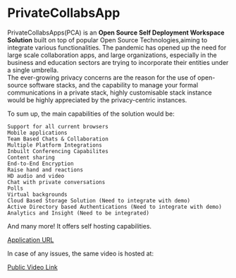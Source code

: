 # PrivateCollabsApp

PrivateCollabsApps(PCA) is an **Open Source Self Deployment Workspace Solution** built on top of popular Open Source Technologies,aiming to integrate various functionalities.
The pandemic has opened up the need for large scale collaboration apps, and large organizations, especially in the business and education sectors are trying to incorporate their entities under a single umbrella.<br>
The ever-growing privacy concerns are the reason for the use of open-source software stacks, and the capability to manage your formal communications in a private stack, highly customisable stack instance would be highly appreciated by the privacy-centric instances.

To sum up, the main capabilities of the solution would be:

    Support for all current browsers
    Mobile applications
    Team Based Chats & Collaboration
    Multiple Platform Integrations
    Inbuilt Conferencing Capabilites
    Content sharing
    End-to-End Encryption
    Raise hand and reactions
    HD audio and video
    Chat with private conversations
    Polls
    Virtual backgrounds
    Cloud Based Storage Solution (Need to integrate with demo)
    Active Directory based Authentications (Need to integrate with demo)
    Analytics and Insight (Need to be integrated)
   
    

And many more! It offers self hosting capabilities.

[Application URL](https://rocketchatvm.southindia.cloudapp.azure.com/home) <br>

In case of any issues, the same video is hosted at: 

[Public Video Link](https://drive.google.com/file/d/19kPnGp6IFgUcZgcVeNeGnfr0jadbIydD/view?usp=sharing)
